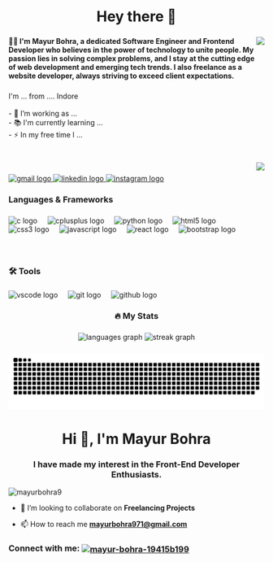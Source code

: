 <h1 align="center">Hey there 👋</h1>

###

<img align="right" height="150" src="https://camo.githubusercontent.com/62da68eb62b1e5f175f7d1f0191dd89a653d7908feb22d37d4a0ab07365d6791/68747470733a2f2f6d656469612e67697068792e636f6d2f6d656469612f4d3967624264396e6244724f5475314d71782f67697068792e676966"  />

###

<h4 align="left">🧑‍💻  I'm Mayur Bohra, a dedicated Software Engineer and Frontend Developer who believes in the power of technology to unite people. My passion lies in solving complex problems, and I stay at the cutting edge of web development and emerging tech trends. I also freelance as a website developer, always striving to exceed client expectations.</h4>

###

<p align="left">I'm ... from .... Indore<br><br>- 🔭 I’m working as ...<br>- 📚 I'm currently learning ...<br>- ⚡ In my free time I ...</p>

###

<br clear="both">

<img align="right" src="https://visitor-badge.laobi.icu/badge?page_id=mayurbohra9.mayurbohra9&"  />

###

<div align="left">
  <a href="mayurbohra971@gmail.com" target="_blank">
    <img src="https://img.shields.io/static/v1?message=Gmail&logo=gmail&label=&color=D14836&logoColor=white&labelColor=&style=for-the-badge" height="25" alt="gmail logo"  />
  </a>
  <a href="https://www.linkedin.com/in/mayur-bohra/" target="_blank">
    <img src="https://img.shields.io/static/v1?message=LinkedIn&logo=linkedin&label=&color=0077B5&logoColor=white&labelColor=&style=for-the-badge" height="25" alt="linkedin logo"  />
  </a>
  <a href="https://www.instagram.com/mayurbohra_/" target="_blank">
    <img src="https://img.shields.io/static/v1?message=Instagram&logo=instagram&label=&color=E4405F&logoColor=white&labelColor=&style=for-the-badge" height="25" alt="instagram logo"  />
  </a>
</div>

###

<h3 align="left"></> Languages & Frameworks</h3>

###

<div align="left">
  <img src="https://cdn.jsdelivr.net/gh/devicons/devicon/icons/c/c-original.svg" height="40" alt="c logo"  />
  <img width="12" />
  <img src="https://cdn.jsdelivr.net/gh/devicons/devicon/icons/cplusplus/cplusplus-original.svg" height="40" alt="cplusplus logo"  />
  <img width="12" />
  <img src="https://cdn.jsdelivr.net/gh/devicons/devicon/icons/python/python-original.svg" height="40" alt="python logo"  />
  <img width="12" />
  <img src="https://cdn.jsdelivr.net/gh/devicons/devicon/icons/html5/html5-original.svg" height="40" alt="html5 logo"  />
  <img width="12" />
  <img src="https://cdn.jsdelivr.net/gh/devicons/devicon/icons/css3/css3-original.svg" height="40" alt="css3 logo"  />
  <img width="12" />
  <img src="https://cdn.jsdelivr.net/gh/devicons/devicon/icons/javascript/javascript-original.svg" height="40" alt="javascript logo"  />
  <img width="12" />
  <img src="https://cdn.jsdelivr.net/gh/devicons/devicon/icons/react/react-original.svg" height="40" alt="react logo"  />
  <img width="12" />
  <img src="https://cdn.jsdelivr.net/gh/devicons/devicon/icons/bootstrap/bootstrap-original.svg" height="40" alt="bootstrap logo"  />
</div>

###

<br clear="both">

<h3 align="left">🛠 Tools</h3>

###

<div align="left">
  <img src="https://cdn.jsdelivr.net/gh/devicons/devicon/icons/vscode/vscode-original.svg" height="40" alt="vscode logo"  />
  <img width="12" />
  <img src="https://cdn.jsdelivr.net/gh/devicons/devicon/icons/git/git-original.svg" height="40" alt="git logo"  />
  <img width="12" />
  <img src="https://cdn.jsdelivr.net/gh/devicons/devicon/icons/github/github-original.svg" height="40" alt="github logo"  />
</div>

###

<h3 align="center">🔥   My Stats</h3>

###

<div align="center">
  <img src="https://github-readme-stats.vercel.app/api/top-langs?username=mayurbohra9&locale=en&hide_title=false&layout=compact&card_width=320&langs_count=5&theme=dark&hide_border=true&order=2" height="150" alt="languages graph"  />
  <img src="https://streak-stats.demolab.com?user=mayurbohra9&locale=en&mode=daily&theme=dark&hide_border=false&border_radius=5&order=3" height="220" alt="streak graph"  />
</div>

###

<img src="https://raw.githubusercontent.com/Platane/snk/output/github-contribution-grid-snake.svg" alt="Snake animation" />

###









<h1 align="center">Hi 👋, I'm Mayur Bohra</h1>
<h3 align="center">I have made my interest in the Front-End Developer Enthusiasts.</h3>

<p align="left"> <img src="https://komarev.com/ghpvc/?username=mayurbohra9&label=Profile%20views&color=0e75b6&style=flat" alt="mayurbohra9" /> </p>

- 👯 I’m looking to collaborate on **Freelancing Projects**

- 📫 How to reach me **mayurbohra971@gmail.com**

<h3 align="left">Connect with me:
  <a href="https://linkedin.com/in/mayur-bohra-19415b199" target="blank"><img align="center" src="https://raw.githubusercontent.com/rahuldkjain/github-profile-readme-generator/master/src/images/icons/Social/linked-in-alt.svg" alt="mayur-bohra-19415b199" height="18" width="18" /></a>
</h3>
